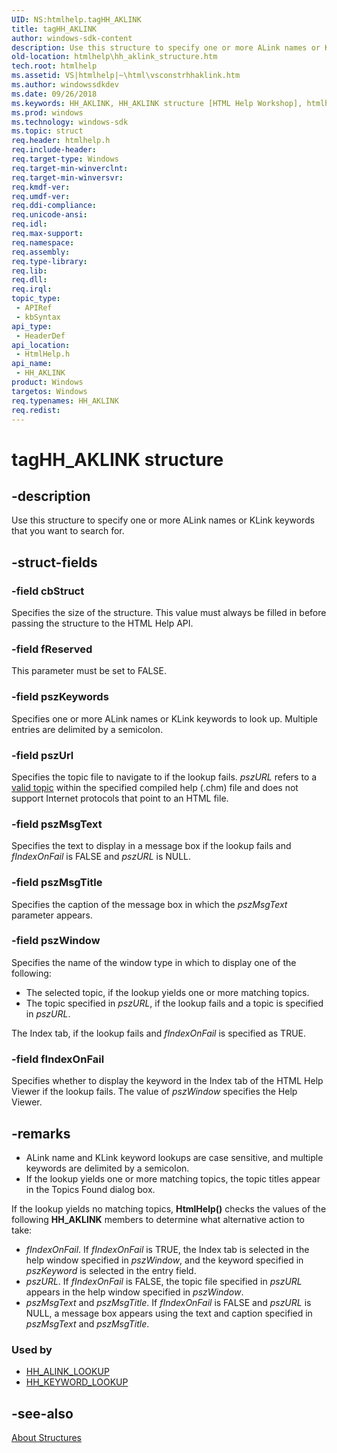 ```yaml
---
UID: NS:htmlhelp.tagHH_AKLINK
title: tagHH_AKLINK
author: windows-sdk-content
description: Use this structure to specify one or more ALink names or KLink keywords that you want to search for.
old-location: htmlhelp\hh_aklink_structure.htm
tech.root: htmlhelp
ms.assetid: VS|htmlhelp|~\html\vsconstrhhaklink.htm
ms.author: windowssdkdev
ms.date: 09/26/2018
ms.keywords: HH_AKLINK, HH_AKLINK structure [HTML Help Workshop], htmlhelp.hh_aklink_structure, htmlhelp/HH_AKLINK, tagHH_AKLINK, vsconStrhhaklink
ms.prod: windows
ms.technology: windows-sdk
ms.topic: struct
req.header: htmlhelp.h
req.include-header: 
req.target-type: Windows
req.target-min-winverclnt: 
req.target-min-winversvr: 
req.kmdf-ver: 
req.umdf-ver: 
req.ddi-compliance: 
req.unicode-ansi: 
req.idl: 
req.max-support: 
req.namespace: 
req.assembly: 
req.type-library: 
req.lib: 
req.dll: 
req.irql: 
topic_type:
 - APIRef
 - kbSyntax
api_type:
 - HeaderDef
api_location:
 - HtmlHelp.h
api_name:
 - HH_AKLINK
product: Windows
targetos: Windows
req.typenames: HH_AKLINK
req.redist: 
---
```


# tagHH_AKLINK structure


## -description


Use this structure to specify one or more ALink names or KLink keywords that you want to search for.


## -struct-fields




### -field cbStruct

Specifies the size of the structure. This value must always be filled in before passing the structure to the HTML Help API. 


### -field fReserved

This parameter must be set to FALSE. 


### -field pszKeywords

Specifies one or more ALink names or KLink keywords to look up. Multiple entries are delimited by a semicolon. 


### -field pszUrl

Specifies the topic file to navigate to if the lookup fails. <i>pszURL</i> refers to a <a href="https://msdn.microsoft.com/DB3F1302-6933-45e8-9AF7-E3C075549B51">valid topic</a> within the specified compiled help (.chm) file and does not support Internet protocols that point to an HTML file. 


### -field pszMsgText

Specifies the text to display in a message box if the lookup fails and <i>fIndexOnFail</i> is FALSE and <i>pszURL</i> is NULL. 


### -field pszMsgTitle

Specifies the caption of the message box in which the <i>pszMsgText</i> parameter appears. 


### -field pszWindow

Specifies the name of the window type in which to display one of the following: 


<ul>
<li>The selected topic, if the lookup yields one or more matching topics.</li>
<li>The topic specified in <i>pszURL</i>, if the lookup fails and a topic is specified in <i>pszURL</i>.</li>
</ul>
The Index tab, if the lookup fails and <i>fIndexOnFail</i> is specified as TRUE.


### -field fIndexOnFail

Specifies whether to display the keyword in the Index tab of the HTML Help Viewer if the lookup fails. The value of <i>pszWindow</i> specifies the Help Viewer. 


## -remarks



<ul>
<li>ALink name and KLink keyword lookups are case sensitive, and multiple keywords are delimited by a semicolon.</li>
<li>If the lookup yields one or more matching topics, the topic titles appear in the Topics Found dialog box.</li>
</ul>
If the lookup yields no matching topics, <b>HtmlHelp()</b> checks the values of the following <b>HH_AKLINK</b> members to determine what alternative action to take: 

<ul>
<li><i>fIndexOnFail</i>. If <i>fIndexOnFail</i> is TRUE, the Index tab is selected in the help window specified in <i>pszWindow</i>, and the keyword specified in <i>pszKeyword</i> is selected in the entry field. </li>
<li><i>pszURL</i>. If <i>fIndexOnFail</i> is FALSE, the topic file specified in <i>pszURL</i> appears in the help window specified in <i>pszWindow</i>. </li>
<li><i>pszMsgText</i> and <i>pszMsgTitle</i>. If <i>fIndexOnFail</i> is FALSE and <i>pszURL</i> is NULL, a message box appears using the text and caption specified in <i>pszMsgText</i> and <i>pszMsgTitle</i>. </li>
</ul>
<h3><a id="Used_by"></a><a id="used_by"></a><a id="USED_BY"></a>Used by</h3>
<ul>
<li>
<a href="https://msdn.microsoft.com/E9BA3037-1402-4021-A1BB-B15774AAD5A3">HH_ALINK_LOOKUP</a>
</li>
<li>
<a href="https://msdn.microsoft.com/F91C9EB5-6660-47bd-AA8D-484B4E0DF1F6">HH_KEYWORD_LOOKUP</a>
</li>
</ul>



## -see-also




<a href="https://msdn.microsoft.com/E75CA82E-9759-47d8-AF84-5842EDAB019D">About Structures</a>
 

 

